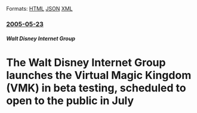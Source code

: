 
Formats: [HTML](/news/2005/05/23/the-walt-disney-internet-group-launches-the-virtual-magic-kingdom-vmk-in-beta-testing-scheduled-to-open-to-the-public-in-july.html)  [JSON](/news/2005/05/23/the-walt-disney-internet-group-launches-the-virtual-magic-kingdom-vmk-in-beta-testing-scheduled-to-open-to-the-public-in-july.json)  [XML](/news/2005/05/23/the-walt-disney-internet-group-launches-the-virtual-magic-kingdom-vmk-in-beta-testing-scheduled-to-open-to-the-public-in-july.xml)  

### [2005-05-23](/news/2005/05/23/index.md)

##### Walt Disney Internet Group
#  The Walt Disney Internet Group launches the Virtual Magic Kingdom (VMK) in beta testing, scheduled to open to the public in July



